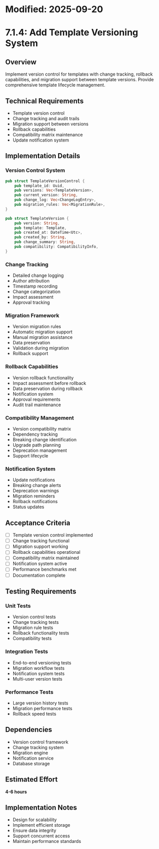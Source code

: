 # Modified: 2025-09-20

# 7.1.4: Add Template Versioning System

## Overview
Implement version control for templates with change tracking, rollback capabilities, and migration support between template versions. Provide comprehensive template lifecycle management.

## Technical Requirements
- Template version control
- Change tracking and audit trails
- Migration support between versions
- Rollback capabilities
- Compatibility matrix maintenance
- Update notification system

## Implementation Details

### Version Control System
```rust
pub struct TemplateVersionControl {
    pub template_id: Uuid,
    pub versions: Vec<TemplateVersion>,
    pub current_version: String,
    pub change_log: Vec<ChangeLogEntry>,
    pub migration_rules: Vec<MigrationRule>,
}

pub struct TemplateVersion {
    pub version: String,
    pub template: Template,
    pub created_at: DateTime<Utc>,
    pub created_by: String,
    pub change_summary: String,
    pub compatibility: CompatibilityInfo,
}
```

### Change Tracking
- Detailed change logging
- Author attribution
- Timestamp recording
- Change categorization
- Impact assessment
- Approval tracking

### Migration Framework
- Version migration rules
- Automatic migration support
- Manual migration assistance
- Data preservation
- Validation during migration
- Rollback support

### Rollback Capabilities
- Version rollback functionality
- Impact assessment before rollback
- Data preservation during rollback
- Notification system
- Approval requirements
- Audit trail maintenance

### Compatibility Management
- Version compatibility matrix
- Dependency tracking
- Breaking change identification
- Upgrade path planning
- Deprecation management
- Support lifecycle

### Notification System
- Update notifications
- Breaking change alerts
- Deprecation warnings
- Migration reminders
- Rollback notifications
- Status updates

## Acceptance Criteria
- [ ] Template version control implemented
- [ ] Change tracking functional
- [ ] Migration support working
- [ ] Rollback capabilities operational
- [ ] Compatibility matrix maintained
- [ ] Notification system active
- [ ] Performance benchmarks met
- [ ] Documentation complete

## Testing Requirements

### Unit Tests
- Version control tests
- Change tracking tests
- Migration rule tests
- Rollback functionality tests
- Compatibility tests

### Integration Tests
- End-to-end versioning tests
- Migration workflow tests
- Notification system tests
- Multi-user version tests

### Performance Tests
- Large version history tests
- Migration performance tests
- Rollback speed tests

## Dependencies
- Version control framework
- Change tracking system
- Migration engine
- Notification service
- Database storage

## Estimated Effort
**4-6 hours**

## Implementation Notes
- Design for scalability
- Implement efficient storage
- Ensure data integrity
- Support concurrent access
- Maintain performance standards
